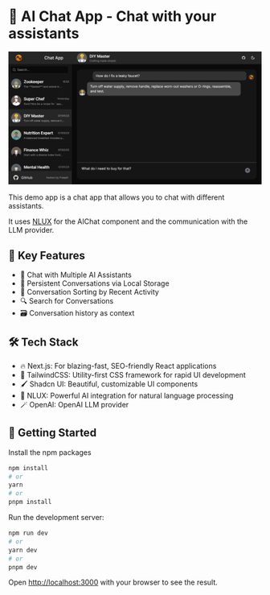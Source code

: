 # 🤖 AI Chat App - Chat with your assistants

![Chat with your assistants demo app](app/opengraph-image.png)

This demo app is a chat app that allows you to chat with different assistants.

It uses [NLUX](https://docs.nlkit.com/nlux/) for the AIChat component and the communication with the LLM provider.

## 🌟 Key Features

- 🤖 Chat with Multiple AI Assistants
- 💾 Persistent Conversations via Local Storage
- 📅 Conversation Sorting by Recent Activity
- 🔍 Search for Conversations
- 🗃️ Conversation history as context

## 🛠️ Tech Stack

- 🔥 Next.js: For blazing-fast, SEO-friendly React applications
- 🎨 TailwindCSS: Utility-first CSS framework for rapid UI development
- 🖌️ Shadcn UI: Beautiful, customizable UI components
- 🧠 NLUX: Powerful AI integration for natural language processing
- 🪄 OpenAI: OpenAI LLM provider

## 🚀 Getting Started

Install the npm packages

```bash
npm install
# or
yarn
# or
pnpm install
```

Run the development server:

```bash
npm run dev
# or
yarn dev
# or
pnpm dev
```

Open [http://localhost:3000](http://localhost:3000) with your browser to see the result.
